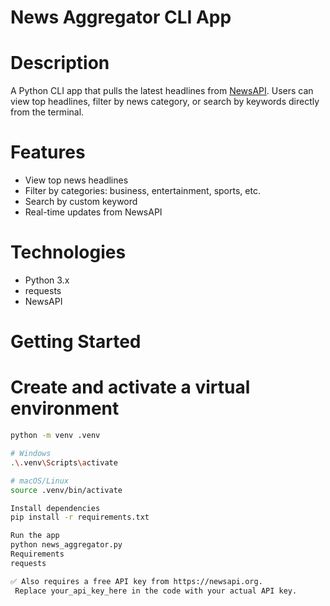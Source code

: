 # News Aggregator CLI App

# Description
A Python CLI app that pulls the latest headlines from [NewsAPI](https://newsapi.org). Users can view top headlines, filter by news category, or search by keywords directly from the terminal.

# Features
- View top news headlines
- Filter by categories: business, entertainment, sports, etc.
- Search by custom keyword
- Real-time updates from NewsAPI

# Technologies
- Python 3.x
- requests
- NewsAPI

# Getting Started

# Create and activate a virtual environment
```bash
python -m venv .venv

# Windows
.\.venv\Scripts\activate

# macOS/Linux
source .venv/bin/activate

Install dependencies
pip install -r requirements.txt

Run the app
python news_aggregator.py
Requirements
requests

✅ Also requires a free API key from https://newsapi.org.
 Replace your_api_key_here in the code with your actual API key.
